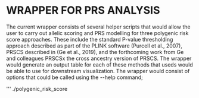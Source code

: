 # WRAPPER FOR PRS ANALYSIS 

The current wrapper consists of several helper scripts that would allow the user to carry out allelic scoring and PRS modelling for three polygenic risk score approaches. These include the standard P-value thresholding approach described as part of the PLINK software (Purcell et al., 2007), PRSCS described in (Ge et al., 2019), and the forthcoming work from Ge and colleagues PRSCSx the cross ancestry version of PRSCS. The wrapper would generate an output table for each of these methods that useds would be able to use for downstream visualization. The wrapper would consist of options that could be called using the --help command; 

'''
./polygenic_risk_score